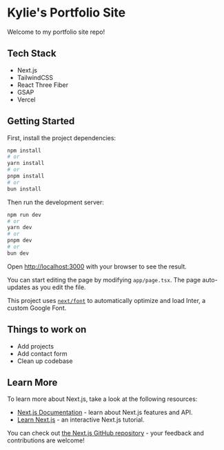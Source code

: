 # Kylie's Portfolio Site  
Welcome to my portfolio site repo!

## Tech Stack  
- Next.js 
- TailwindCSS
- React Three Fiber
- GSAP
- Vercel

## Getting Started
First, install the project dependencies:
```bash
npm install
# or
yarn install
# or
pnpm install
# or
bun install
```

Then run the development server:

```bash
npm run dev
# or
yarn dev
# or
pnpm dev
# or
bun dev
```

Open [http://localhost:3000](http://localhost:3000) with your browser to see the result.

You can start editing the page by modifying `app/page.tsx`. The page auto-updates as you edit the file.

This project uses [`next/font`](https://nextjs.org/docs/basic-features/font-optimization) to automatically optimize and load Inter, a custom Google Font.

## Things to work on
- Add projects
- Add contact form
- Clean up codebase

## Learn More

To learn more about Next.js, take a look at the following resources:

- [Next.js Documentation](https://nextjs.org/docs) - learn about Next.js features and API.
- [Learn Next.js](https://nextjs.org/learn) - an interactive Next.js tutorial.

You can check out [the Next.js GitHub repository](https://github.com/vercel/next.js/) - your feedback and contributions are welcome!
